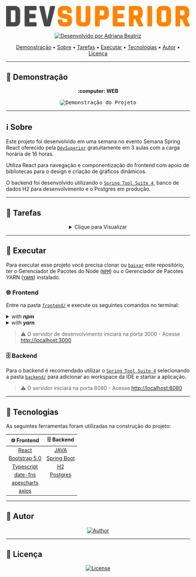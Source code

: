 <img alt="DSVendas" src="./.github/banner.svg">

<p align="center"> 
  
  <a href="https://github.com/driica">
    <img alt="Desenvolvido por Adriana Beatriz" src="https://img.shields.io/badge/Desenvolvedor-Adriana_Beatriz-%3498db?color=ff8400&style=for-the-badge">
  </a>
  
<p>

<p align="center">
 <a href="#movie_camera-demonstração">Demonstração</a> •
 <a href="#information_source-sobre">Sobre</a> •
 <a href="#memo-tarefas">Tarefas</a> •
 <a href="#dvd-executar">Executar</a> •
 <a href="#hammer-tecnologias">Tecnologias</a> •
 <a href="#boy-autor">Autor</a> •
 <a href="#page_facing_up-licença">Licença</a>
</p>

---
## :movie_camera: **Demonstração**

<p align="center">
  <b> :computer: WEB </b>
</p>

<p align="center">
  <kbd>
    <img width="450" style="border-radius: 5px" height="250" alt="Demonstração do Projeto" src=".github/previews/demostração.png">
  </kbd>
</p>

---
## :information_source: Sobre

Este projeto foi desenvolvido em uma semana no evento Semana Spring React oferecido pela [`DevSuperior`](https://devsuperior.com.br) gratuitamente em 3 aulas com a carga horária de 16 horas.

Utiliza React para navegação e componentização do frontend com apoio de bibliotecas para o design e criação de gráficos dinâmicos.

O backend foi desenvolvido utilizando o [`Spring Tool Suite 4`](https://spring.io/tools), banco de dados H2 para desenvolvimento e o Postgres em produção.

---
## :memo: **Tarefas**

<div align="center">
<details>
<summary>Clique para Visualizar</summary>

|Estado|Tarefa|
|:---:|:---:|
|:heavy_check_mark:|Criar projetos backend e frontend|
|:heavy_check_mark:|Salvar os projeto no Github em monorepo|
|:heavy_check_mark:|Montar o visual estático do frontend|
|:heavy_check_mark:|Publicar o frontend no Netlify|
|:heavy_check_mark:|Modelo de domínio|
|:heavy_check_mark:|Estruturar o backend no padrão camadas|
|:heavy_check_mark:|Consulta paginada de vendas|
|:heavy_check_mark:|Consultas agrupadas para gráficos|
|:heavy_check_mark:|Implantação na nuvem|
|:heavy_check_mark:|Integrar backend e frontend|

</details>
</div>

---
## :dvd: **Executar**

Para executar esse projeto você precisa clonar ou [`baixar`](https://github.com/rafaelfachinelli/DSVendas/archive/main.zip) este repositório, ter o Gerenciador de Pacotes do Node ([`NPM`](https://www.npmjs.com/get-npm)) ou o Gerenciador de Pacotes YARN ([`YARN`](https://yarnpkg.com/getting-started)) instalado.

### :globe_with_meridians: **Frontend**

Entre na pasta [`frontend/`](frontend/) e execute os seguintes comandos no terminal:

<details>
  <summary><i>with <b>npm</b></i></summary>
  
  ```bash
  # Instalar dependências
  $ npm install

  # Iniciar servidor de desenvolvimento
  $ npm start
  ```
  
</details>

<details>
  <summary><i>with <b>yarn</b></i></summary>

```bash
# Instalar dependências
$ yarn

# Iniciar servidor de desenvolvimento
$ yarn start

```

</details>

> ⚠️ O servidor de desenvolvimento iniciará na porta 3000 - Acesse <http://localhost:3000>

### :file_cabinet: **Backend**

Para o backend é recomendado utilizar o [`Spring Tool Suite 4`](https://spring.io/tools) selecionando a pasta [`backend/`](backend/) para adicionar ao workspace da IDE e startar a aplicação.

> ⚠️ O servidor iniciará na porta 8080 - Acesse <http://localhost:8080>

---
## :hammer: **Tecnologias**

As seguintes ferramentas foram utilizadas na construção do projeto:

<div align="center">

|:globe_with_meridians: Frontend|:file_cabinet: Backend|
|:---:|:---:|
|[React](https://reactjs.org)|[JAVA](https://www.java.com)|
|[Bootstrap 5.0](https://getbootstrap.com)|[Spring Boot](https://spring.io/projects/spring-boot)|
|[Typescript](https://www.typescriptlang.org)|[H2](https://www.h2database.com/html/main.html)|
|[date-fns](https://date-fns.org)|[Postgres](https://www.postgresql.org)|
|[apexcharts](https://apexcharts.com)||
|[axios](https://axios-http.com)||

</div>

---
## :boy: **Autor**

<div align="center">
  
[![Author](https://github.com/rafaelfachinelli/rafaelfachinelli/blob/master/.github/author.svg)](https://www.linkedin.com/in/rafaelfachinelli/)

</div>

---
## :page_facing_up: **Licença**

<div align="center">
  
[![License](https://github.com/rafaelfachinelli/rafaelfachinelli/blob/master/.github/license.svg)](./LICENSE)

</div>
